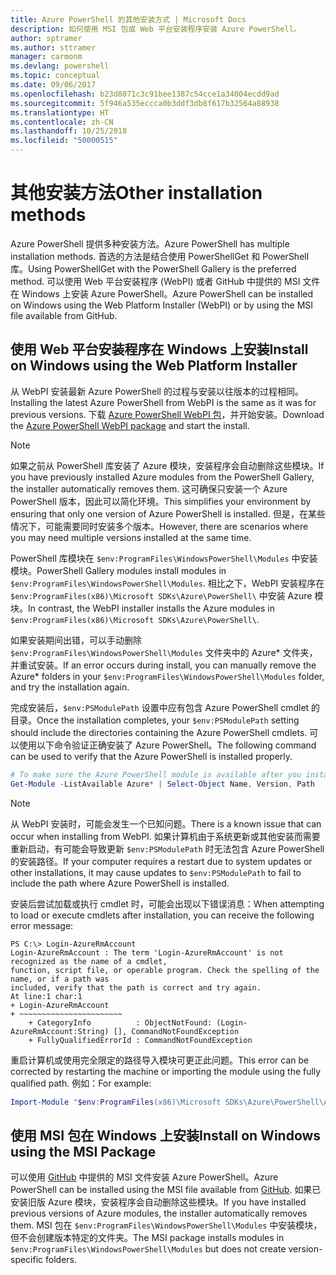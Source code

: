 ```yaml
---
title: Azure PowerShell 的其他安装方式 | Microsoft Docs
description: 如何使用 MSI 包或 Web 平台安装程序安装 Azure PowerShell。
author: sptramer
ms.author: sttramer
manager: carmonm
ms.devlang: powershell
ms.topic: conceptual
ms.date: 09/06/2017
ms.openlocfilehash: b23d8071c3c91bee1387c54cce1a34004ecdd9ad
ms.sourcegitcommit: 5f946a535eccca0b3ddf3db8f617b32564a88938
ms.translationtype: HT
ms.contentlocale: zh-CN
ms.lasthandoff: 10/25/2018
ms.locfileid: "50000515"
---
```

# <a name="other-installation-methods"></a><span data-ttu-id="bdd45-103">其他安装方法</span><span class="sxs-lookup"><span data-stu-id="bdd45-103">Other installation methods</span></span>

<span data-ttu-id="bdd45-104">Azure PowerShell 提供多种安装方法。</span><span class="sxs-lookup"><span data-stu-id="bdd45-104">Azure PowerShell has multiple installation methods.</span></span> <span data-ttu-id="bdd45-105">首选的方法是结合使用 PowerShellGet 和 PowerShell 库。</span><span class="sxs-lookup"><span data-stu-id="bdd45-105">Using PowerShellGet with the PowerShell Gallery is the preferred method.</span></span> <span data-ttu-id="bdd45-106">可以使用 Web 平台安装程序 (WebPI) 或者 GitHub 中提供的 MSI 文件在 Windows 上安装 Azure PowerShell。</span><span class="sxs-lookup"><span data-stu-id="bdd45-106">Azure PowerShell can be installed on Windows using the Web Platform Installer (WebPI) or by using the MSI file available from GitHub.</span></span>

## <a name="install-on-windows-using-the-web-platform-installer"></a><span data-ttu-id="bdd45-107">使用 Web 平台安装程序在 Windows 上安装</span><span class="sxs-lookup"><span data-stu-id="bdd45-107">Install on Windows using the Web Platform Installer</span></span>

<span data-ttu-id="bdd45-108">从 WebPI 安装最新 Azure PowerShell 的过程与安装以往版本的过程相同。</span><span class="sxs-lookup"><span data-stu-id="bdd45-108">Installing the latest Azure PowerShell from WebPI is the same as it was for previous versions.</span></span>
<span data-ttu-id="bdd45-109">下载 [Azure PowerShell WebPI 包](http://aka.ms/webpi-azps)，并开始安装。</span><span class="sxs-lookup"><span data-stu-id="bdd45-109">Download the [Azure PowerShell WebPI package](http://aka.ms/webpi-azps) and start the install.</span></span>

> [!NOTE]
> <span data-ttu-id="bdd45-110">如果之前从 PowerShell 库安装了 Azure 模块，安装程序会自动删除这些模块。</span><span class="sxs-lookup"><span data-stu-id="bdd45-110">If you have previously installed Azure modules from the PowerShell Gallery, the installer automatically removes them.</span></span> <span data-ttu-id="bdd45-111">这可确保只安装一个 Azure PowerShell 版本，因此可以简化环境。</span><span class="sxs-lookup"><span data-stu-id="bdd45-111">This simplifies your environment by ensuring that only one version of Azure PowerShell is installed.</span></span> <span data-ttu-id="bdd45-112">但是，在某些情况下，可能需要同时安装多个版本。</span><span class="sxs-lookup"><span data-stu-id="bdd45-112">However, there are scenarios where you may need multiple versions installed at the same time.</span></span>
>
> <span data-ttu-id="bdd45-113">PowerShell 库模块在 `$env:ProgramFiles\WindowsPowerShell\Modules` 中安装模块。</span><span class="sxs-lookup"><span data-stu-id="bdd45-113">PowerShell Gallery modules install modules in `$env:ProgramFiles\WindowsPowerShell\Modules`.</span></span> <span data-ttu-id="bdd45-114">相比之下，WebPI 安装程序在 `$env:ProgramFiles(x86)\Microsoft SDKs\Azure\PowerShell\` 中安装 Azure 模块。</span><span class="sxs-lookup"><span data-stu-id="bdd45-114">In contrast, the WebPI installer installs the Azure modules in `$env:ProgramFiles(x86)\Microsoft SDKs\Azure\PowerShell\`.</span></span>
>
> <span data-ttu-id="bdd45-115">如果安装期间出错，可以手动删除 `$env:ProgramFiles\WindowsPowerShell\Modules` 文件夹中的 Azure\* 文件夹，并重试安装。</span><span class="sxs-lookup"><span data-stu-id="bdd45-115">If an error occurs during install, you can manually remove the Azure\* folders in your `$env:ProgramFiles\WindowsPowerShell\Modules` folder, and try the installation again.</span></span>

<span data-ttu-id="bdd45-116">完成安装后，`$env:PSModulePath` 设置中应有包含 Azure PowerShell cmdlet 的目录。</span><span class="sxs-lookup"><span data-stu-id="bdd45-116">Once the installation completes, your `$env:PSModulePath` setting should include the directories containing the Azure PowerShell cmdlets.</span></span> <span data-ttu-id="bdd45-117">可以使用以下命令验证正确安装了 Azure PowerShell。</span><span class="sxs-lookup"><span data-stu-id="bdd45-117">The following command can be used to verify that the Azure PowerShell is installed properly.</span></span>

```powershell
# To make sure the Azure PowerShell module is available after you install
Get-Module -ListAvailable Azure* | Select-Object Name, Version, Path
```

> [!NOTE]
> <span data-ttu-id="bdd45-118">从 WebPI 安装时，可能会发生一个已知问题。</span><span class="sxs-lookup"><span data-stu-id="bdd45-118">There is a known issue that can occur when installing from WebPI.</span></span> <span data-ttu-id="bdd45-119">如果计算机由于系统更新或其他安装而需要重新启动，有可能会导致更新 `$env:PSModulePath` 时无法包含 Azure PowerShell 的安装路径。</span><span class="sxs-lookup"><span data-stu-id="bdd45-119">If your computer requires a restart due to system updates or other installations, it may cause updates to `$env:PSModulePath` to fail to include the path where Azure PowerShell is installed.</span></span>

<span data-ttu-id="bdd45-120">安装后尝试加载或执行 cmdlet 时，可能会出现以下错误消息：</span><span class="sxs-lookup"><span data-stu-id="bdd45-120">When attempting to load or execute cmdlets after installation, you can receive the following error message:</span></span>

```output
PS C:\> Login-AzureRmAccount
Login-AzureRmAccount : The term 'Login-AzureRmAccount' is not recognized as the name of a cmdlet,
function, script file, or operable program. Check the spelling of the name, or if a path was
included, verify that the path is correct and try again.
At line:1 char:1
+ Login-AzureRmAccount
+ ~~~~~~~~~~~~~~~~~~~~~~~
    + CategoryInfo          : ObjectNotFound: (Login-AzureRmAccount:String) [], CommandNotFoundException
    + FullyQualifiedErrorId : CommandNotFoundException
```

<span data-ttu-id="bdd45-121">重启计算机或使用完全限定的路径导入模块可更正此问题。</span><span class="sxs-lookup"><span data-stu-id="bdd45-121">This error can be corrected by restarting the machine or importing the module using the fully qualified path.</span></span> <span data-ttu-id="bdd45-122">例如：</span><span class="sxs-lookup"><span data-stu-id="bdd45-122">For example:</span></span>

```powershell
Import-Module "$env:ProgramFiles(x86)\Microsoft SDKs\Azure\PowerShell\AzureRM.psd1"
```

## <a name="install-on-windows-using-the-msi-package"></a><span data-ttu-id="bdd45-123">使用 MSI 包在 Windows 上安装</span><span class="sxs-lookup"><span data-stu-id="bdd45-123">Install on Windows using the MSI Package</span></span>

<span data-ttu-id="bdd45-124">可以使用 [GitHub](https://github.com/Azure/azure-powershell/releases/latest) 中提供的 MSI 文件安装 Azure PowerShell。</span><span class="sxs-lookup"><span data-stu-id="bdd45-124">Azure PowerShell can be installed using the MSI file available from [GitHub](https://github.com/Azure/azure-powershell/releases/latest).</span></span> <span data-ttu-id="bdd45-125">如果已安装旧版 Azure 模块，安装程序会自动删除这些模块。</span><span class="sxs-lookup"><span data-stu-id="bdd45-125">If you have installed previous versions of Azure modules, the installer automatically removes them.</span></span> <span data-ttu-id="bdd45-126">MSI 包在 `$env:ProgramFiles\WindowsPowerShell\Modules` 中安装模块，但不会创建版本特定的文件夹。</span><span class="sxs-lookup"><span data-stu-id="bdd45-126">The MSI package installs modules in `$env:ProgramFiles\WindowsPowerShell\Modules` but does not create version-specific folders.</span></span>

